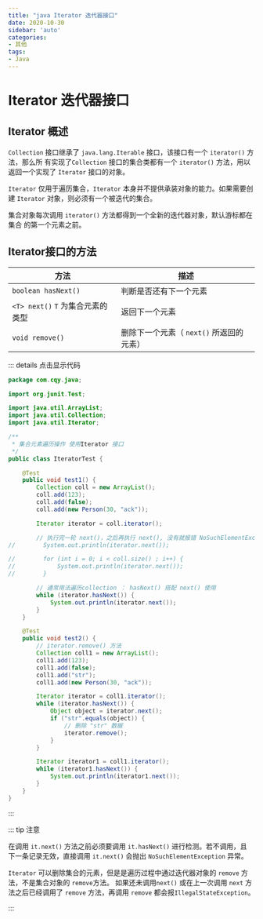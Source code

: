 ```yaml
---
title: "java Iterator 迭代器接口"
date: 2020-10-30
sidebar: 'auto'
categories:
- 其他
tags:
- Java
---
```




# Iterator 迭代器接口



## Iterator 概述

`Collection` 接口继承了 `java.lang.Iterable` 接口，该接口有一个 `iterator()` 方法，那么所 有实现了`Collection` 接口的集合类都有一个 `iterator()` 方法，用以返回一个实现了 `Iterator` 接口的对象。

`Iterator` 仅用于遍历集合，`Iterator` 本身并不提供承装对象的能力。如果需要创建 `Iterator` 对象，则必须有一个被迭代的集合。

集合对象每次调用 `iterator()` 方法都得到一个全新的迭代器对象，默认游标都在集合 的第一个元素之前。

<!-- more -->

## Iterator接口的方法

| 方法                               | 描述                                     |
| ---------------------------------- | ---------------------------------------- |
| `boolean hasNext()`                | 判断是否还有下一个元素                   |
| `<T> next()`  `T` 为集合元素的类型 | 返回下一个元素                           |
| `void remove()`                    | 删除下一个元素（ `next()` 所返回的元素） |

::: details 点击显示代码

```java
package com.cqy.java;

import org.junit.Test;

import java.util.ArrayList;
import java.util.Collection;
import java.util.Iterator;

/**
 * 集合元素遍历操作 使用Iterator 接口
 */
public class IteratorTest {

    @Test
    public void test1() {
        Collection coll = new ArrayList();
        coll.add(123);
        coll.add(false);
        coll.add(new Person(30, "ack"));

        Iterator iterator = coll.iterator();

        // 执行完一轮 next()，之后再执行 next(), 没有就报错 NoSuchElementException
//        System.out.println(iterator.next());

//        for (int i = 0; i < coll.size() ; i++) {
//            System.out.println(iterator.next());
//        }

        // 通常用法遍历collection ： hasNext() 搭配 next() 使用
        while (iterator.hasNext()) {
            System.out.println(iterator.next());
        }
    }

    @Test
    public void test2() {
        // iterator.remove() 方法
        Collection coll1 = new ArrayList();
        coll1.add(123);
        coll1.add(false);
        coll1.add("str");
        coll1.add(new Person(30, "ack"));

        Iterator iterator = coll1.iterator();
        while (iterator.hasNext()) {
            Object object = iterator.next();
            if ("str".equals(object)) {
                // 删除 "str" 数据
                iterator.remove();
            }
        }

        Iterator iterator1 = coll1.iterator();
        while (iterator1.hasNext()) {
            System.out.println(iterator1.next());
        }
    }
}
```

:::

::: tip 注意

在调用 `it.next()` 方法之前必须要调用 `it.hasNext()` 进行检测。若不调用，且 下一条记录无效，直接调用 `it.next()` 会抛出 `NoSuchElementException` 异常。

`Iterator` 可以删除集合的元素，但是是遍历过程中通过迭代器对象的 `remove` 方法，不是集合对象的 `remove`方法。
如果还未调用`next()` 或在上一次调用 `next` 方法之后已经调用了 `remove` 方法，再调用 `remove`  都会报`IllegalStateException`。

:::


